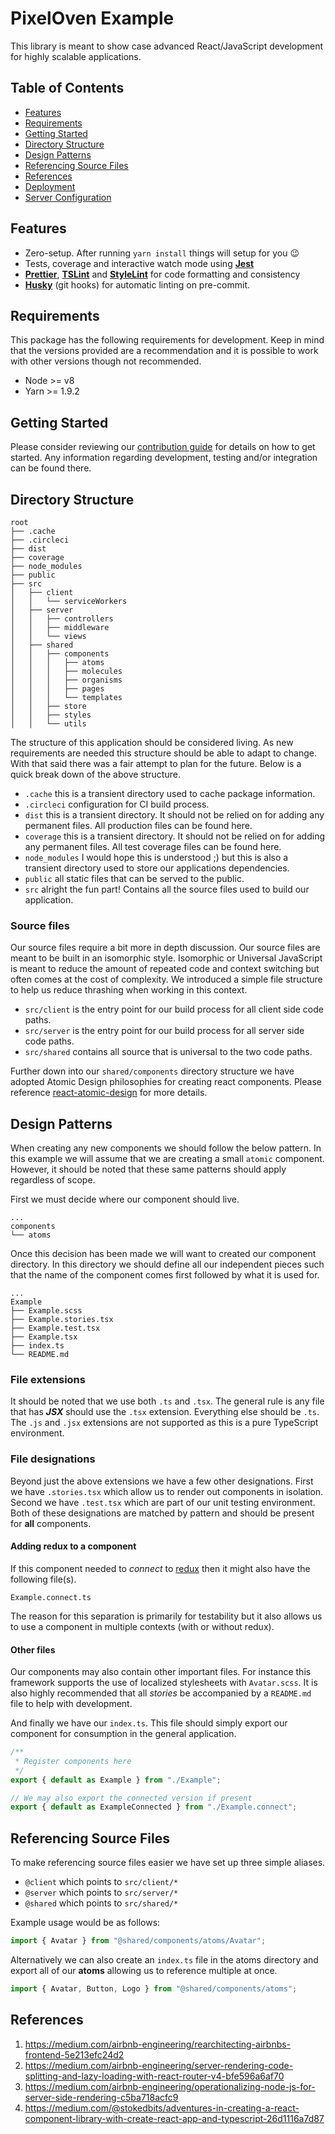 # PixelOven Example
This library is meant to show case advanced React/JavaScript development for highly scalable applications.

## Table of Contents

- [Features](#features)
- [Requirements](#requirements)
- [Getting Started](#getting-started)
- [Directory Structure](#directory-structure)
- [Design Patterns](#design-patterns)
- [Referencing Source Files](referencing-source-files)
- [References](#references)
- [Deployment](#deployment)
- [Server Configuration](#server-configuration)

## Features

 - Zero-setup. After running `yarn install` things will setup for you :wink:
 - Tests, coverage and interactive watch mode using **[Jest](http://facebook.github.io/jest/)**
 - **[Prettier](https://github.com/prettier/prettier)**, **[TSLint](https://palantir.github.io/tslint/)** and **[StyleLint](https://github.com/stylelint/stylelint)** for code formatting and consistency
 - **[Husky](https://github.com/typicode/husky)** (git hooks) for automatic linting on pre-commit.

## Requirements
This package has the following requirements for development. Keep in mind that the versions provided are a recommendation and it is possible to work with other versions though not recommended.
- Node >= v8
- Yarn >= 1.9.2

## Getting Started

Please consider reviewing our [contribution guide](./contribution.md) for details on how to get started. Any information regarding development, testing and/or integration can be found there.

## Directory Structure
```
root
├── .cache
├── .circleci
├── dist
├── coverage
├── node_modules
├── public
├── src
│   ├── client
│   │   └── serviceWorkers
│   ├── server
│   │   ├── controllers
│   │   ├── middleware
│   │   └── views
│   ├── shared
│   │   ├── components
│   │   │   ├── atoms
│   │   │   ├── molecules
│   │   │   ├── organisms
│   │   │   ├── pages
│   │   │   └── templates
│   │   ├── store
│   │   ├── styles
│   │   └── utils
```
The structure of this application should be considered living. As new requirements are needed this structure should be able to adapt to change. With that said there was a fair attempt to plan for the future. Below is a quick break down of the above structure.
* `.cache` this is a transient directory used to cache package information.
* `.circleci` configuration for CI build process.
* `dist` this is a transient directory. It should not be relied on for adding any permanent files. All production files can be found here.
* `coverage` this is a transient directory. It should not be relied on for adding any permanent files. All test coverage files can be found here.
* `node_modules` I would hope this is understood ;) but this is also a transient directory used to store our applications dependencies.
* `public` all static files that can be served to the public.
* `src` alright the fun part! Contains all the source files used to build our application.

### Source files
Our source files require a bit more in depth discussion. Our source files are meant to be built in an isomorphic style. Isomorphic or Universal JavaScript is meant to reduce the amount of repeated code and context switching but often comes at the cost of complexity. We introduced a simple file structure to help us reduce thrashing when working in this context.
* `src/client` is the entry point for our build process for all client side code paths.
* `src/server` is the entry point for our build process for all server side code paths.
* `src/shared` contains all source that is universal to the two code paths.

Further down into our `shared/components` directory structure we have adopted Atomic Design philosophies for creating react components. Please reference [react-atomic-design](https://github.com/danilowoz/react-atomic-design) for more details.

## Design Patterns
When creating any new components we should follow the below pattern. In this example we will assume that we are creating a small `atomic` component. However, it should be noted that these same patterns should apply regardless of scope.

First we must decide where our component should live. 
```
...
components
└── atoms
```
Once this decision has been made we will want to created our component directory. In this directory we should define all our independent pieces such that the name of the component comes first followed by what it is used for.
```
...
Example
├── Example.scss
├── Example.stories.tsx
├── Example.test.tsx
├── Example.tsx
├── index.ts
└── README.md
```

### File extensions
It should be noted that we use both `.ts` and `.tsx`. The general rule is any file that has ***JSX*** should use the `.tsx` extension. Everything else should be `.ts`. The `.js` and `.jsx` extensions are not supported as this is a pure TypeScript environment.

### File designations
Beyond just the above extensions we have a few other designations. First we have `.stories.tsx` which allow us to render out components in isolation. Second we have `.test.tsx` which are part of our unit testing environment. Both of these designations are matched by pattern and should be present for **all** components.

#### Adding redux to a component
If this component needed to *connect* to [redux](https://redux.js.org/) then it might also have the following file(s).
```
Example.connect.ts
```
The reason for this separation is primarily for testability but it also allows us to use a component in multiple contexts (with or without redux).

#### Other files
Our components may also contain other important files. For instance this framework supports the use of localized stylesheets with `Avatar.scss`. It is also highly recommended that all *stories* be accompanied by a `README.md` file to help with development.

And finally we have our `index.ts`. This file should simply export our component for consumption in the general application.
```javascript
/**
 * Register components here
 */
export { default as Example } from "./Example";

// We may also export the connected version if present
export { default as ExampleConnected } from "./Example.connect";
```

## Referencing Source Files
To make referencing source files easier we have set up three simple aliases.

* `@client` which points to `src/client/*`
* `@server` which points to `src/server/*`
* `@shared` which points to `src/shared/*`

Example usage would be as follows:
```javascript
import { Avatar } from "@shared/components/atoms/Avatar";
```
Alternatively we can also create an `index.ts` file in the atoms directory and export all of our **atoms** allowing us to reference multiple at once.
```javascript
import { Avatar, Button, Logo } from "@shared/components/atoms";
```

## References
1) https://medium.com/airbnb-engineering/rearchitecting-airbnbs-frontend-5e213efc24d2
2) https://medium.com/airbnb-engineering/server-rendering-code-splitting-and-lazy-loading-with-react-router-v4-bfe596a6af70
3) https://medium.com/airbnb-engineering/operationalizing-node-js-for-server-side-rendering-c5ba718acfc9
4) https://medium.com/@stokedbits/adventures-in-creating-a-react-component-library-with-create-react-app-and-typescript-26d1116a7d87
